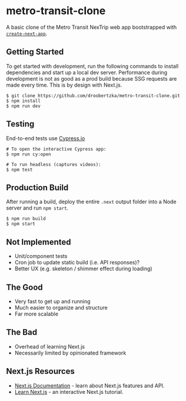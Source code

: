 # metro-transit-clone
A basic clone of the Metro Transit NexTrip web app bootstrapped with [`create-next-app`](https://github.com/vercel/next.js/tree/canary/packages/create-next-app).

## Getting Started
To get started with development, run the following commands to install dependencies and start up a local dev server. Performance during development is not as good as a prod build because SSG requests are made every time. This is by design with Next.js.
```
$ git clone https://github.com/droobertzka/metro-transit-clone.git
$ npm install
$ npm run dev
```

## Testing
End-to-end tests use [Cypress.io](https://docs.cypress.io/)
```
# To open the interactive Cypress app:
$ npm run cy:open

# To run headless (captures videos):
$ npm test
```

## Production Build
After running a build, deploy the entire `.next` output folder into a Node server and run `npm start`.
```
$ npm run build
$ npm start
```

## Not Implemented
* Unit/component tests
* Cron job to update static build (i.e. API responses)?
* Better UX (e.g. skeleton / shimmer effect during loading)

## The Good
* Very fast to get up and running
* Much easier to organize and structure
* Far more scalable

## The Bad
* Overhead of learning Next.js
* Necessarily limited by opinionated framework

## Next.js Resources
* [Next.js Documentation](https://nextjs.org/docs) - learn about Next.js features and API.
* [Learn Next.js](https://nextjs.org/learn) - an interactive Next.js tutorial.
